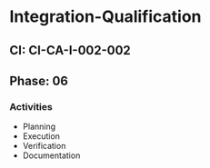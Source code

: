 # Integration-Qualification

## CI: CI-CA-I-002-002
## Phase: 06

### Activities
- Planning
- Execution
- Verification
- Documentation
